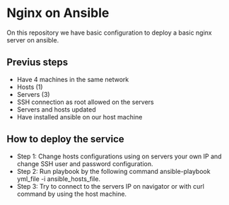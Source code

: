 # Nginx on Ansible 

On this repository we have basic configuration to deploy a basic nginx server on ansible.

## Previus steps
- Have 4 machines in the same network
 - Hosts (1)
 - Servers (3)
- SSH connection as root allowed on the servers
- Servers and hosts updated
- Have installed ansible on our host machine

## How to deploy the service
- Step 1: Change hosts configurations using on servers your own IP and change SSH user and password configuration.
- Step 2: Run playbook by the following command ansible-playbook yml_file -i ansible_hosts_file.
- Step 3: Try to connect to the servers IP on navigator or with curl command by using the host machine.

